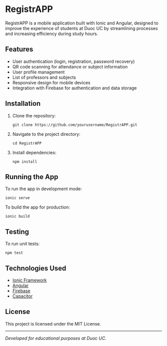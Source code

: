 # RegistrAPP

RegistrAPP is a mobile application built with Ionic and Angular, designed to improve the experience of students at Duoc UC by streamlining processes and increasing efficiency during study hours.

## Features

- User authentication (login, registration, password recovery)
- QR code scanning for attendance or subject information
- User profile management
- List of professors and subjects
- Responsive design for mobile devices
- Integration with Firebase for authentication and data storage

## Installation

1. Clone the repository:
   ```
   git clone https://github.com/yourusername/RegistrAPP.git
   ```
2. Navigate to the project directory:
   ```
   cd RegistrAPP
   ```
3. Install dependencies:
   ```
   npm install
   ```

## Running the App

To run the app in development mode:

```
ionic serve
```

To build the app for production:

```
ionic build
```

## Testing

To run unit tests:

```
npm test
```

## Technologies Used

- [Ionic Framework](https://ionicframework.com/)
- [Angular](https://angular.io/)
- [Firebase](https://firebase.google.com/)
- [Capacitor](https://capacitorjs.com/)

## License

This project is licensed under the MIT License.

---

_Developed for educational purposes at Duoc UC._
